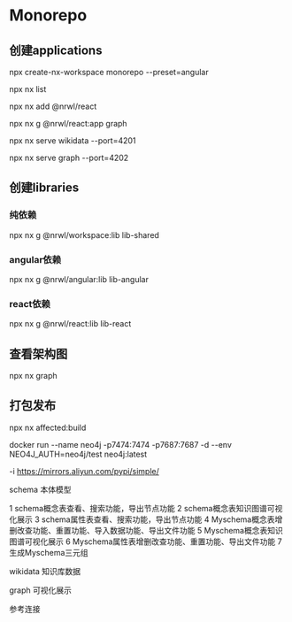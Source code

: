 # Monorepo

## 创建applications 

npx create-nx-workspace monorepo --preset=angular

npx nx list

npx nx add @nrwl/react

npx nx g @nrwl/react:app graph

npx nx serve wikidata --port=4201

npx nx serve graph --port=4202

## 创建libraries

### 纯依赖
npx nx g @nrwl/workspace:lib lib-shared

### angular依赖
npx nx g @nrwl/angular:lib lib-angular

### react依赖
npx nx g @nrwl/react:lib lib-react


## 查看架构图
npx nx graph


## 打包发布
npx nx affected:build




docker run --name neo4j -p7474:7474 -p7687:7687 -d  --env NEO4J_AUTH=neo4j/test  neo4j:latest


-i https://mirrors.aliyun.com/pypi/simple/


schema 本体模型

1 schema概念表查看、搜索功能，导出节点功能
2 schema概念表知识图谱可视化展示
3 schema属性表查看、搜索功能，导出节点功能
4 Myschema概念表增删改查功能、重置功能、导入数据功能、导出文件功能
5 Myschema概念表知识图谱可视化展示
6 Myschema属性表增删改查功能、重置功能、导出文件功能
7 生成Myschema三元组


wikidata 知识库数据

graph 可视化展示



参考连接
